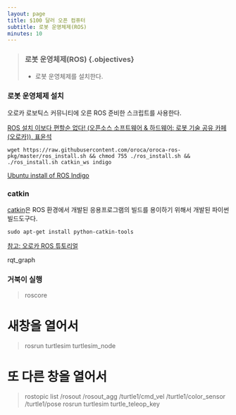 ```yaml
---
layout: page
title: $100 달러 오픈 컴퓨터
subtitle: 로봇 운영체제(ROS) 
minutes: 10
---
```


> ### 로봇 운영체제(ROS) {.objectives}
>
> * 로봇 운영체제를 설치한다.

### 로봇 운영체제 설치

오로카 로보틱스 커뮤니티에 오른 ROS 준비한 스크립트를 사용한다.

[ROS 설치 이보다 편할순 없다! (오픈소스 소프트웨어 & 하드웨어: 로봇 기술 공유 카페 (오로카)), 표윤석](http://oroca.org/)
~~~ {.python}
wget https://raw.githubusercontent.com/oroca/oroca-ros-pkg/master/ros_install.sh && chmod 755 ./ros_install.sh && ./ros_install.sh catkin_ws indigo
~~~

[Ubuntu install of ROS Indigo](http://wiki.ros.org/indigo/Installation/Ubuntu)


### catkin

[catkin](https://github.com/ros/catkin)은 ROS 환경에서 개발된 응용프로그램의 빌드를 용이하기 위해서 개발된 파이썬 빌드도구다.

~~~ {.python}
sudo apt-get install python-catkin-tools
~~~

[참고: 오로카 ROS 튜토리얼](http://jihoonl.github.io/slides/how_to_ros/)


rqt_graph


### 거북이 실행

> roscore
# 새창을 열어서
> rosrun turtlesim turtlesim_node
# 또 다른 창을 열어서
> rostopic list
/rosout
/rosout_agg
/turtle1/cmd_vel
/turtle1/color_sensor
/turtle1/pose
> rosrun turtlesim turtle_teleop_key


